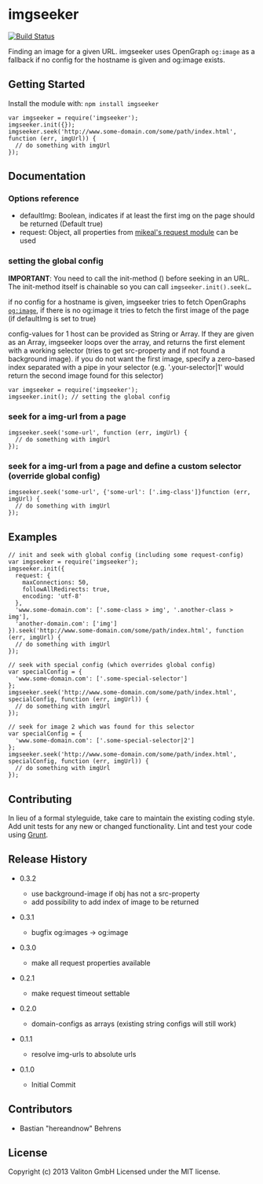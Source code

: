 # imgseeker

[![Build Status](https://travis-ci.org/valiton/node-imgseeker.png?branch=master)](https://travis-ci.org/valiton/node-imgseeker)

Finding an image for a given URL. imgseeker uses OpenGraph `og:image` as a fallback if no config for the hostname is given and og:image exists.


## Getting Started
Install the module with: `npm install imgseeker`

```
var imgseeker = require('imgseeker');
imgseeker.init({});
imgseeker.seek('http://www.some-domain.com/some/path/index.html', function (err, imgUrl)) {
  // do something with imgUrl
});
```

## Documentation

### Options reference

- defaultImg: Boolean, indicates if at least the first img on the page should be returned (Default true)
- request: Object, all properties from [mikeal's request module](https://npmjs.org/package/request) can be used

### setting the global config


__IMPORTANT__: You need to call the init-method () before seeking in an URL. The init-method itself is chainable so you can call `imgseeker.init().seek(…`

if no config for a hostname is given, imgseeker tries to fetch OpenGraphs [`og:image`](http://ogp.me/), if there is no og:image it tries to fetch the first image of the page (if defaultImg is set to true)

config-values for 1 host can be provided as String or Array. If they are given as an Array, imgseeker loops over the array, and returns the first element with a working selector (tries to get src-property and if not found a background image). if you do not want the first image, specify a zero-based index separated with a pipe in your selector (e.g. '.your-selector|1' would return the second image found for this selector)


```
var imgseeker = require('imgseeker');
imgseeker.init(); // setting the global config
```

### seek for a img-url from a page

```
imgseeker.seek('some-url', function (err, imgUrl) {
  // do something with imgUrl
});
```

### seek for a img-url from a page and define a custom selector (override global config)

```
imgseeker.seek('some-url', {'some-url': ['.img-class']}function (err, imgUrl) {
  // do something with imgUrl
});
```

## Examples

```
// init and seek with global config (including some request-config)
var imgseeker = require('imgseeker');
imgseeker.init({
  request: {
    maxConnections: 50,
    followAllRedirects: true,
    encoding: 'utf-8'
  },
  'www.some-domain.com': ['.some-class > img', '.another-class > img'],
  'another-domain.com': ['img']
}).seek('http://www.some-domain.com/some/path/index.html', function (err, imgUrl) {
  // do something with imgUrl
});

// seek with special config (which overrides global config)
var specialConfig = {
  'www.some-domain.com': ['.some-special-selector']
};
imgseeker.seek('http://www.some-domain.com/some/path/index.html', specialConfig, function (err, imgUrl)) {
  // do something with imgUrl
});

// seek for image 2 which was found for this selector
var specialConfig = {
  'www.some-domain.com': ['.some-special-selector|2']
};
imgseeker.seek('http://www.some-domain.com/some/path/index.html', specialConfig, function (err, imgUrl)) {
  // do something with imgUrl
});
```

## Contributing
In lieu of a formal styleguide, take care to maintain the existing coding style. Add unit tests for any new or changed functionality. Lint and test your code using [Grunt](http://gruntjs.com/).

## Release History

- 0.3.2
  - use background-image if obj has not a src-property
  - add possibility to add index of image to be returned

- 0.3.1
  - bugfix og:images -> og:image

- 0.3.0
  - make all request properties available

- 0.2.1
  - make request timeout settable

- 0.2.0
  - domain-configs as arrays (existing string configs will still work)

- 0.1.1
  - resolve img-urls to absolute urls

- 0.1.0
  - Initial Commit

## Contributors

- Bastian "hereandnow" Behrens

## License
Copyright (c) 2013 Valiton GmbH
Licensed under the MIT license.
